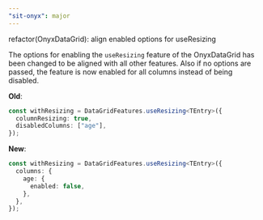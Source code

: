 ```yaml
---
"sit-onyx": major
---
```


refactor(OnyxDataGrid): align enabled options for useResizing

The options for enabling the `useResizing` feature of the OnyxDataGrid has been changed to be aligned with all other features.
Also if no options are passed, the feature is now enabled for all columns instead of being disabled.

**Old**:

```ts
const withResizing = DataGridFeatures.useResizing<TEntry>({
  columnResizing: true,
  disabledColumns: ["age"],
});
```

**New**:

```ts
const withResizing = DataGridFeatures.useResizing<TEntry>({
  columns: {
    age: {
      enabled: false,
    },
  },
});
```
